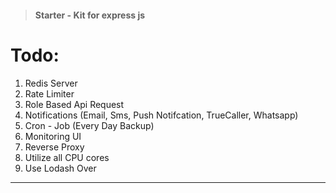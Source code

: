 > #### Starter - Kit for express js

# Todo:

1.  Redis Server
2.  Rate Limiter
3.  Role Based Api Request
4.  Notifications (Email, Sms, Push Notifcation, TrueCaller, Whatsapp)
5.  Cron - Job (Every Day Backup)
6.  Monitoring UI
7.  Reverse Proxy
8.  Utilize all CPU cores
9.  Use Lodash Over

---
